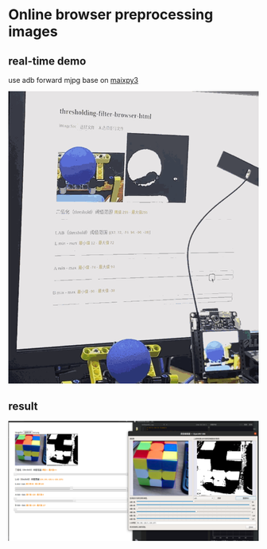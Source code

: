 # Online browser preprocessing images

## real-time demo

use adb forward mjpg base on [maixpy3](https://wiki.sipeed.com/maixpy3)

![demo.gif](./demo.gif)

## result

![result.png](./result.png)
